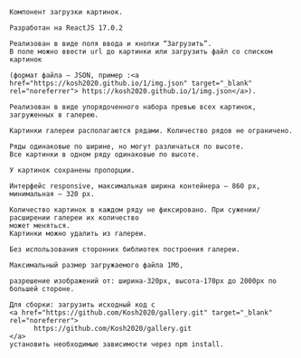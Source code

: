     Компонент загрузки картинок.
   
    Разработан на ReactJS 17.0.2

    Реализован в виде поля ввода и кнопки “Загрузить”. 
    В поле можно ввести url до картинки или загрузить файл со списком картинок
   
    (формат файла — JSON, пример :<a href="https://kosh2020.github.io/1/img.json" target="_blank" rel="noreferrer"> https://kosh2020.github.io/1/img.json</a>).
 
    Реализован в виде упорядоченного набора превью всех картинок, загруженных в галерею.
   
    Картинки галереи располагаются рядами. Количество рядов не ограничено.

    Ряды одинаковые по ширине, но могут различаться по высоте. 
    Все картинки в одном ряду одинаковые по высоте.
 
    У картинок сохранены пропорции.
 
    Интерфейс responsive, максимальная ширина контейнера — 860 px, минимальная – 320 px.
   
    Количество картинок в каждом ряду не фиксировано. При сужении/расширении галереи их количество
    может меняться.
    Картинки можно удалить из галереи.
   
    Без использования сторонних библиотек построения галереи.
   
    Максимальный размер загружаемого файла 1Мб,
   
    разрешение изображений от: ширина-320px, высота-170px до 2000px по большей стороне.
    
    Для сборки: загрузить исходный код c   
    <a href="https://github.com/Kosh2020/gallery.git" target="_blank" rel="noreferrer">
          https://github.com/Kosh2020/gallery.git
    </a>
    установить необходимые зависимости через npm install.
